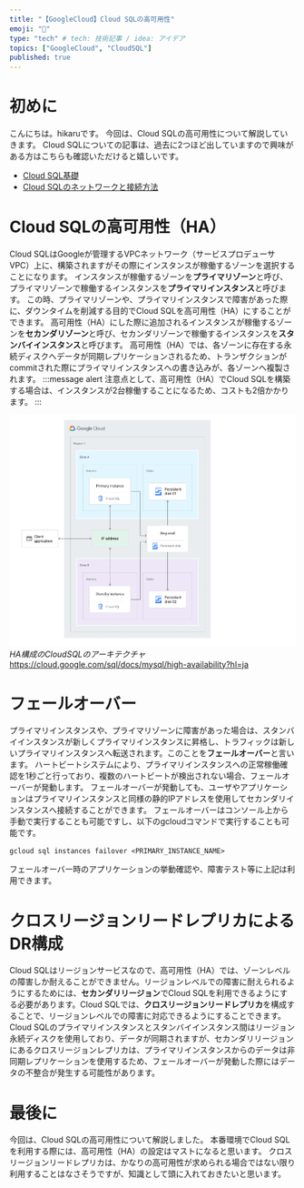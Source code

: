 ```yaml
---
title: "【GoogleCloud】Cloud SQLの高可用性"
emoji: "🐷"
type: "tech" # tech: 技術記事 / idea: アイデア
topics: ["GoogleCloud", "CloudSQL"]
published: true
---
```

# 初めに
こんにちは。hikaruです。
今回は、Cloud SQLの高可用性について解説していきます。
Cloud SQLについての記事は、過去に2つほど出していますので興味がある方はこちらも確認いただけると嬉しいです。
- [Cloud SQL基礎](https://zenn.dev/hi_ka_ru/articles/cloudsql-20240602)
- [Cloud SQLのネットワークと接続方法](https://zenn.dev/hi_ka_ru/articles/cloudsql-network-20240603)

# Cloud SQLの高可用性（HA）
Cloud SQLはGoogleが管理するVPCネットワーク（サービスプロデューサVPC）上に、構築されますがその際にインスタンスが稼働するゾーンを選択することになります。
インスタンスが稼働するゾーンを**プライマリゾーン**と呼び、プライマリゾーンで稼働するインスタンスを**プライマリインスタンス**と呼びます。
この時、プライマリゾーンや、プライマリインスタンスで障害があった際に、ダウンタイムを削減する目的でCloud SQLを高可用性（HA）にすることができます。
高可用性（HA）にした際に追加されるインスタンスが稼働するゾーンを**セカンダリゾーン**と呼び、セカンダリゾーンで稼働するインスタンスを**スタンバイインスタンス**と呼びます。
高可用性（HA）では、各ゾーンに存在する永続ディスクへデータが同期レプリケーションされるため、トランザクションがcommitされた際にプライマリインスタンスへの書き込みが、各ゾーンへ複製されます。
:::message alert
注意点として、高可用性（HA）でCloud SQLを構築する場合は、インスタンスが2台稼働することになるため、コストも2倍かかります。
:::

![HA構成のCloudSQLのアーキテクチャ](/images/cloudsql-ha-20240826/cloudsql-ha.png)
*HA構成のCloudSQLのアーキテクチャ*
https://cloud.google.com/sql/docs/mysql/high-availability?hl=ja


# フェールオーバー
プライマリインスタンスや、プライマリゾーンに障害があった場合は、スタンバイインスタンスが新しくプライマリインスタンスに昇格し、トラフィックは新しいプライマリインスタンスへ転送されます。このことを**フェールオーバー**と言います。
ハートビートシステムにより、プライマリインスタンスへの正常稼働確認を1秒ごと行っており、複数のハートビートが検出されない場合、フェールオーバーが発動します。
フェールオーバーが発動しても、ユーザやアプリケーションはプライマリインスタンスと同様の静的IPアドレスを使用してセカンダリインスタンスへ接続することができます。
フェールオーバーはコンソール上から手動で実行することも可能ですし、以下のgcloudコマンドで実行することも可能です。
```
gcloud sql instances failover <PRIMARY_INSTANCE_NAME>
```
フェールオーバー時のアプリケーションの挙動確認や、障害テスト等に上記は利用できます。

# クロスリージョンリードレプリカによるDR構成
Cloud SQLはリージョンサービスなので、高可用性（HA）では、ゾーンレベルの障害しか耐えることができません。リージョンレベルでの障害に耐えられるようにするためには、**セカンダリリージョン**でCloud SQLを利用できるようにする必要があります。Cloud SQLでは、**クロスリージョンリードレプリカ**を構成することで、リージョンレベルでの障害に対応できるようにすることできます。
Cloud SQLのプライマリインスタンスとスタンバイインスタンス間はリージョン永続ディスクを使用しており、データが同期されますが、セカンダリリージョンにあるクロスリージョンレプリカは、プライマリインスタンスからのデータは非同期レプリケーションを使用するため、フェールオーバーが発動した際にはデータの不整合が発生する可能性があります。


# 最後に
今回は、Cloud SQLの高可用性について解説しました。
本番環境でCloud SQLを利用する際には、高可用性（HA）の設定はマストになると思います。
クロスリージョンリードレプリカは、かなりの高可用性が求められる場合ではない限り利用することはなさそうですが、知識として頭に入れておきたいと思います。
